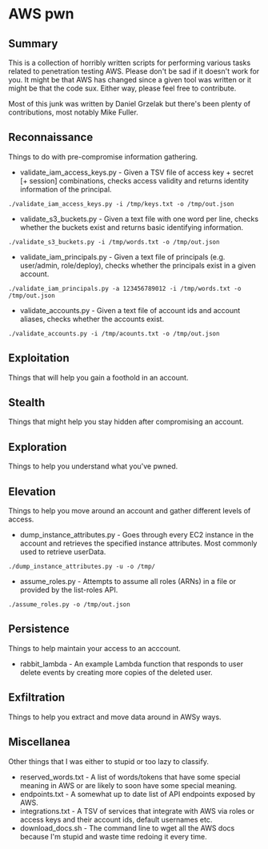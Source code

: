 # AWS pwn

## Summary

This is a collection of horribly written scripts for performing various tasks related to penetration testing AWS. Please don't be sad if it doesn't work for you. It might be that AWS has changed since a given tool was written or it might be that the code sux. Either way, please feel free to contribute.

Most of this junk was written by Daniel Grzelak but there's been plenty of contributions, most notably Mike Fuller.

## Reconnaissance

Things to do with pre-compromise information gathering.

* validate_iam_access_keys.py - Given a TSV file of access key + secret [+ session] combinations, checks access validity and returns identity information of the principal.
```
./validate_iam_access_keys.py -i /tmp/keys.txt -o /tmp/out.json
```
* validate_s3_buckets.py - Given a text file with one word per line, checks whether the buckets exist and returns basic identifying information.
```
./validate_s3_buckets.py -i /tmp/words.txt -o /tmp/out.json
```
* validate_iam_principals.py - Given a text file of principals (e.g. user/admin, role/deploy), checks whether the principals exist in a given account. 
```
./validate_iam_principals.py -a 123456789012 -i /tmp/words.txt -o /tmp/out.json
```
* validate_accounts.py - Given a text file of account ids and account aliases, checks whether the accounts exist.
```
./validate_accounts.py -i /tmp/acounts.txt -o /tmp/out.json
```

## Exploitation

Things that will help you gain a foothold in an account.

## Stealth

Things that might help you stay hidden after compromising an account.

## Exploration

Things to help you understand what you've pwned.

## Elevation

Things to help you move around an account and gather different levels of access.

* dump_instance_attributes.py - Goes through every EC2 instance in the account and retrieves the specified instance attributes. Most commonly used to retrieve userData.
```
./dump_instance_attributes.py -u -o /tmp/
```
* assume_roles.py - Attempts to assume all roles (ARNs) in a file or provided by the list-roles API.
```
./assume_roles.py -o /tmp/out.json
```

## Persistence

Things to help maintain your access to an acccount.

* rabbit_lambda - An example Lambda function that responds to user delete events by creating more copies of the deleted user.

## Exfiltration

Things to help you extract and move data around in AWSy ways.

## Miscellanea

Other things that I was either to stupid or too lazy to classify.

* reserved_words.txt - A list of words/tokens that have some special meaning in AWS or are likely to soon have some special meaning.
* endpoints.txt - A somewhat up to date list of API endpoints exposed by AWS.
* integrations.txt - A TSV of services that integrate with AWS via roles or access keys and their account ids, default usernames etc.
* download_docs.sh - The command line to wget all the AWS docs because I'm stupid and waste time redoing it every time.

